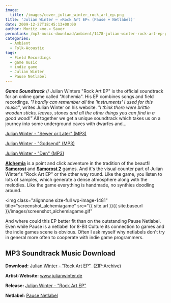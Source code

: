 ```yaml
---
image:
  title: /images/cover_julian_winter_rock_art_ep.png
title: 'Julian Winter – »Rock Art EP« (Pause + Netlabel)'
date: 2009-12-27T18:45:13+00:00
author: Moritz »mo.« Sauer
permalink: /mp3-music-download/ambient/1478-julian-winter-rock-art-ep-game-music
categories:
  - Ambient
  - Folk-Acoustic
tags:
  - Field Recordings
  - game music
  - indie game
  - Julian Winter
  - Pause Netlabel
---
```

***Game Soundtrack*** // Julian Winters "Rock Art EP" is the official soundtrack for an online game called "Alchemia". His EP combines songs and field recordings. _"I hardly can remember all the 'instruments' I used for this music"_, writes Julian Winter on his website. _"I think there were brittle wooden sticks, leaves, stones and all the other things you can find in a good wood!"_ All together we get a unique soundtrack which takes us on a journey into some underground caves with dwarfes and...

[Julian Winter - "Sewer or Later" (MP3)](http://mp3.phlow.de/phlow-magazine/02._rock_art_ep_-_julian_winter_-_the_den.mp3)
  
[Julian Winter - "Godsend" (MP3)](http://mp3.phlow.de/phlow-magazine/06._rock_art_ep_-_julian_winter_-_godsend.mp3)
  
[Julian Winter - "Den" (MP3)](http://mp3.phlow.de/phlow-magazine/02._rock_art_ep_-_julian_winter_-_the_den.mp3)

<!--mp3linksend-->

<!--more-->

**<a href="http://www.alchemiagame.com/" target="_blank">Alchemia</a>** is a point and click adventure in the tradition of the beautfil **<a href="http://www.amanita-design.net/samorost-1/" target="_blank">Samorost</a>** and **<a href="http://www.amanita-design.net/samorost-2/" target="_blank">Samorost 2</a>** games. And it's the visual counter part of Julian Winter's "Rock Art EP" or the other way round. Like the game, you listen to lots of samples, which generate a dense atmosphere along with the melodies. Like the game everything is handmade, no synthies doodling around.

<img class="alignnone size-full wp-image-1481" title="screenshot_alchemiagame" src="{{ site.url }}{{ site.baseurl }}/images/screenshot_alchemiagame.gif"

And where could this EP better fit than on the outstanding Pause Netlabel. Even while Pause is a netlabel for 8-Bit Culture its connection to games and the indie games scene is obvious. Often I ask myself why netlabels don't try in general more often to cooperate with indie game programmers.

## MP3 Soundtrack Music Download

**Download:** <a href="http://www.iimusic.net/dl.php?d=p06_Rock_Art.zip" target="_blank">Julian Winter - "Rock Art EP"  (ZIP-Archive)</a>
  
**Artist-Website:** <a href="http://www.julianwinter.de" target="_blank">www.julianwinter.de</a>
  
**Release:** <a href="http://www.iimusic.net/plus/2009/09/rock-art-ep" target="_blank">Julian Winter - "Rock Art EP"</a>
  
**Netlabel:** <a href="http://www.iimusic.net/plus" target="_blank">Pause Netlabel</a>